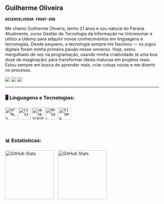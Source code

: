 ## Guilherme Oliveira

**`DESENVOLVEDOR FRONT-END`**

Me chamo Guilherme Oliveira, tenho 21 anos e sou natural do Paraná. Atualmente, curso Gestão da Tecnologia da Informação na Unicesumar e utilizo a Udemy para adquirir novos conhecimentos em linguagens e tecnologias. Desde pequeno, a tecnologia sempre me fascinou — os jogos digitais foram minha primeira paixão nesse universo. Hoje, estou mergulhado de vez na programação, usando minha criatividade (e uma boa dose de imaginação) para transformar ideias malucas em projetos reais. Estou sempre em busca de aprender mais, criar coisas novas e me divertir no processo.

<a href="https://www.instagram.com/ohguilher/" target="_blank"><img loading="lazy" src="https://img.shields.io/badge/-Instagram-%23E4405F?style=for-the-badge&logo=instagram&logoColor=white" target="_blank"></a>
<a href="https://www.linkedin.com/in/ohguilher/" target="_blank"><img loading="lazy" src="https://img.shields.io/badge/-LinkedIn-%230077B5?style=for-the-badge&logo=linkedin&logoColor=white" target="_blank"></a>
<a href = "ohguilherdev@gmail.com"><img loading="lazy" src="https://img.shields.io/badge/Gmail-D14836?style=for-the-badge&logo=gmail&logoColor=white" target="_blank"></a>

<hr>

### 🖥️ Linguagens e Tecnologias:

<code><img width="40px" src="https://cdn.jsdelivr.net/gh/devicons/devicon/icons/html5/html5-original-wordmark.svg" title = "HTML5"/></code>
<code><img width="40px" src="https://cdn.jsdelivr.net/gh/devicons/devicon/icons/css3/css3-original-wordmark.svg" title = "CSS3"/></code>
<code><img width="40px" src="https://cdn.jsdelivr.net/gh/devicons/devicon/icons/javascript/javascript-original.svg" title = "JAVASCRIPT"/></code>
<code><img width="40px" src="https://cdn.jsdelivr.net/gh/devicons/devicon/icons/mysql/mysql-original.svg" title = "MYSQL"/></code>
<code><img width="40px" src="https://cdn.jsdelivr.net/gh/devicons/devicon@latest/icons/figma/figma-original.svg" title = "FIGMA"/></code>
          
<br/>

### 📊 Estatísticas:

<p>
   <img
    align="left"
    alt="GitHub Stats"
    height="160"
    style="padding-right: 10px;"
    src="https://github-readme-stats.vercel.app/api?username=DevGuilher&show_icons=true&theme=tokyonight&include_all_commits=true&locale=pt-br"/>

   <img
    align="left"
    alt="GitHub Stats"
    height="160"
    src="https://github-readme-stats.vercel.app/api/top-langs/?username=DevGuilher&layout=compact&custom_title=Tecnologias&langs_count=6&theme=tokyonight"/>
   
</p>
